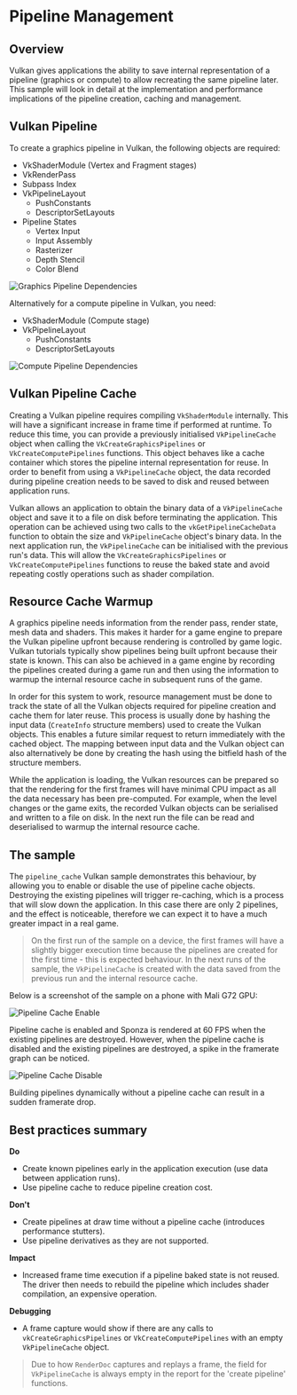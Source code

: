 <!--
- Copyright (c) 2019, Arm Limited and Contributors
-
- SPDX-License-Identifier: MIT
-
- Permission is hereby granted, free of charge,
- to any person obtaining a copy of this software and associated documentation files (the "Software"),
- to deal in the Software without restriction, including without limitation the rights to
- use, copy, modify, merge, publish, distribute, sublicense, and/or sell copies of the Software,
- and to permit persons to whom the Software is furnished to do so, subject to the following conditions:
-
- The above copyright notice and this permission notice shall be included in all copies or substantial portions of the Software.
-
- THE SOFTWARE IS PROVIDED "AS IS", WITHOUT WARRANTY OF ANY KIND, EXPRESS OR IMPLIED,
- INCLUDING BUT NOT LIMITED TO THE WARRANTIES OF MERCHANTABILITY,
- FITNESS FOR A PARTICULAR PURPOSE AND NONINFRINGEMENT.
- IN NO EVENT SHALL THE AUTHORS OR COPYRIGHT HOLDERS BE LIABLE FOR ANY CLAIM, DAMAGES OR OTHER LIABILITY,
- WHETHER IN AN ACTION OF CONTRACT, TORT OR OTHERWISE, ARISING FROM,
- OUT OF OR IN CONNECTION WITH THE SOFTWARE OR THE USE OR OTHER DEALINGS IN THE SOFTWARE.
-
-->

# Pipeline Management

## Overview

Vulkan gives applications the ability to save internal representation of a pipeline (graphics or compute) to allow recreating the same pipeline later. This sample will look in detail at the implementation and performance implications of the pipeline creation, caching and management.

## Vulkan Pipeline

To create a graphics pipeline in Vulkan, the following objects are required:

* VkShaderModule (Vertex and Fragment stages)
* VkRenderPass
* Subpass Index
* VkPipelineLayout
  * PushConstants
  * DescriptorSetLayouts
* Pipeline States
  * Vertex Input
  * Input Assembly
  * Rasterizer
  * Depth Stencil
  * Color Blend

![Graphics Pipeline Dependencies](images/graphics_pipeline_dependencies.png)

Alternatively for a compute pipeline in Vulkan, you need:

* VkShaderModule (Compute stage)
* VkPipelineLayout
  * PushConstants
  * DescriptorSetLayouts

![Compute Pipeline Dependencies](images/compute_pipeline_dependencies.png)

## Vulkan Pipeline Cache

Creating a Vulkan pipeline requires compiling `VkShaderModule` internally. This will have a significant increase in frame time if performed at runtime. To reduce this time, you can provide a previously initialised `VkPipelineCache` object when calling the `VkCreateGraphicsPipelines` or `VkCreateComputePipelines` functions. This object behaves like a cache container which stores the pipeline internal representation for reuse. In order to benefit from using a `VkPipelineCache` object, the data recorded during pipeline creation needs to be saved to disk and reused between application runs.

Vulkan allows an application to obtain the binary data of a `VkPipelineCache` object and save it to a file on disk before terminating the application. This operation can be achieved using two calls to the `vkGetPipelineCacheData` function to obtain the size and `VkPipelineCache` object's binary data. In the next application run, the `VkPipelineCache` can be initialised with the previous run's data. This will allow the `VkCreateGraphicsPipelines` or `VkCreateComputePipelines` functions to reuse the baked state and avoid repeating costly operations such as shader compilation.

## Resource Cache Warmup

A graphics pipeline needs information from the render pass, render state, mesh data and shaders. This makes it harder for a game engine to prepare the Vulkan pipeline upfront because rendering is controlled by game logic. Vulkan tutorials typically show pipelines being built upfront because their state is known. This can also be achieved in a game engine by recording the pipelines created during a game run and then using the information to warmup the internal resource cache in subsequent runs of the game.

In order for this system to work, resource management must be done to track the state of all the Vulkan objects required for pipeline creation and cache them for later reuse. This process is usually done by hashing the input data (`CreateInfo` structure members) used to create the Vulkan objects. This enables a future similar request to return immediately with the cached object. The mapping between input data and the Vulkan object can also alternatively be done by creating the hash using the bitfield hash of the structure members.

While the application is loading, the Vulkan resources can be prepared so that the rendering for the first frames will have minimal CPU impact as all the data necessary has been pre-computed. For example, when the level changes or the game exits, the recorded Vulkan objects can be serialised and written to a file on disk. In the next run the file can be read and deserialised to warmup the internal resource cache.

## The sample

The `pipeline_cache` Vulkan sample demonstrates this behaviour, by allowing you to enable or disable the use of pipeline cache objects. Destroying the existing pipelines will trigger re-caching, which is a process that will slow down the application. In this case there are only 2 pipelines, and the effect is noticeable, therefore we can expect it to have a much greater impact in a real game.

> On the first run of the sample on a device, the first frames will have a slightly bigger execution time because the pipelines are created for the first time - this is expected behaviour. In the next runs of the sample, the `VkPipelineCache` is created with the data saved from the previous run and the internal resource cache.

Below is a screenshot of the sample on a phone with Mali G72 GPU:

![Pipeline Cache Enable](images/pipeline_cache_enable.jpg)

Pipeline cache is enabled and Sponza is rendered at 60 FPS when the existing pipelines are destroyed. However, when the pipeline cache is disabled and the existing pipelines are destroyed, a spike in the framerate graph can be noticed.

![Pipeline Cache Disable](images/pipeline_cache_disable.jpg)

Building pipelines dynamically without a pipeline cache can result in a sudden framerate drop.

## Best practices summary

**Do**

* Create known pipelines early in the application execution (use data between application runs).
* Use pipeline cache to reduce pipeline creation cost.

**Don't**

* Create pipelines at draw time without a pipeline cache (introduces performance stutters).
* Use pipeline derivatives as they are not supported.

**Impact**

* Increased frame time execution if a pipeline baked state is not reused. The driver then needs to rebuild the pipeline which includes shader compilation, an expensive operation.

**Debugging**

* A frame capture would show if there are any calls to `vkCreateGraphicsPipelines` or `VkCreateComputePipelines` with an empty `VkPipelineCache` object. 

> Due to how `RenderDoc` captures and replays a frame, the field for `VkPipelineCache` is always empty in the report for the 'create pipeline' functions.